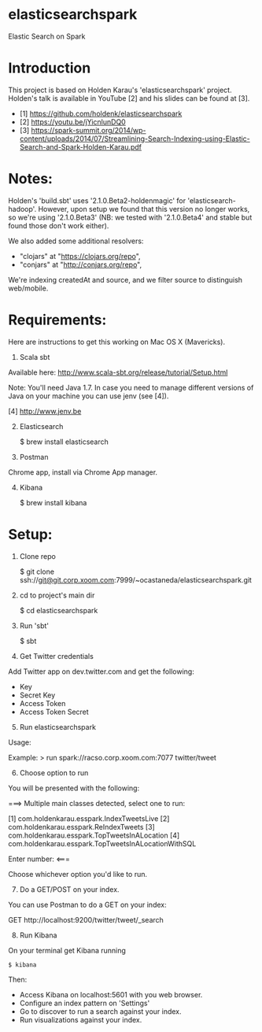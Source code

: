 elasticsearchspark
==================

Elastic Search on Spark

Introduction
============

This project is based on Holden Karau's 'elasticsearchspark' project. Holden's talk is available in YouTube [2] and his slides can be found at [3].

* [1] https://github.com/holdenk/elasticsearchspark
* [2] https://youtu.be/jYicnlunDQ0
* [3] https://spark-summit.org/2014/wp-content/uploads/2014/07/Streamlining-Search-Indexing-using-Elastic-Search-and-Spark-Holden-Karau.pdf

Notes:
======

Holden's 'build.sbt' uses '2.1.0.Beta2-holdenmagic' for 'elasticsearch-hadoop'. However, upon setup we found that this version no longer works, so we're using '2.1.0.Beta3' (NB: we tested with '2.1.0.Beta4' and stable but found those don't work either).

We also added some additional resolvers:

   * "clojars" at "https://clojars.org/repo",
   * "conjars" at "http://conjars.org/repo",
   
We're indexing createdAt and source, and we filter source to distinguish web/mobile.
      
Requirements:
=============

Here are instructions to get this working on Mac OS X (Mavericks).

1.  Scala sbt

Available here: http://www.scala-sbt.org/release/tutorial/Setup.html

Note: You'll need Java 1.7. In case you need to manage different versions of Java on your machine you can use jenv (see [4]).

[4] http://www.jenv.be

2.  Elasticsearch

	$ brew install elasticsearch

3.  Postman

Chrome app, install via Chrome App manager.

4.  Kibana

	$ brew install kibana

Setup:
======

1.  Clone repo

	$ git clone ssh://git@git.corp.xoom.com:7999/~ocastaneda/elasticsearchspark.git

2.  cd to project's main dir

	$ cd elasticsearchspark

3.  Run 'sbt'

	$ sbt

4.  Get Twitter credentials

Add Twitter app on dev.twitter.com and get the following:

- Key
- Secret Key
- Access Token
- Access Token Secret

5.  Run elasticsearchspark 

Usage: <master> <key> <secret key> <access token> <access token secret>  <es-resource>
	
Example:
	> run spark://racso.corp.xoom.com:7077 <key> <secret key> <access token> <access token secret> twitter/tweet
	
6.  Choose option to run

You will be presented with the following:

===>
Multiple main classes detected, select one to run:

 [1] com.holdenkarau.esspark.IndexTweetsLive
 [2] com.holdenkarau.esspark.ReIndexTweets
 [3] com.holdenkarau.esspark.TopTweetsInALocation
 [4] com.holdenkarau.esspark.TopTweetsInALocationWithSQL

Enter number: 
<===

Choose whichever option you'd like to run.

7.  Do a GET/POST on your index.

You can use Postman to do a GET on your index:

GET http://localhost:9200/twitter/tweet/_search

8.  Run Kibana

On your terminal get Kibana running

	$ kibana

Then:
- Access Kibana on localhost:5601 with you web browser. 
- Configure an index pattern on 'Settings'
- Go to discover to run a search against your index.
- Run visualizations against your index.



